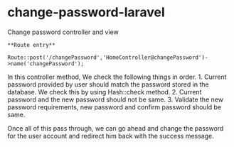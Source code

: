 # change-password-laravel
Change password controller and view

    **Route entry**

    Route::post('/changePassword','HomeController@changePassword')->name('changePassword');


In this controller method, We check the following things in order.
    1. Current password provided by user should match the password stored in the database. We check this by using Hash::check method.
    2. Current password and the new password should not be same.
    3. Validate the new password requirements, new password and confirm password should be same.

Once all of this pass through, we can go ahead and change the password for the user account and redirect him back with the success message.

